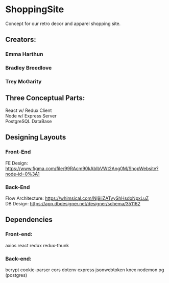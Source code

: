 # ShoppingSite
Concept for our retro decor and apparel shopping site.

## Creators:
### Emma Harthun
### Bradley Breedlove
### Trey McGarity
##

## Three Conceptual Parts:
React w/ Redux Client <br>
Node w/ Express Server <br>
PostgreSQL DataBase <br>
##

## Designing Layouts
### Front-End
FE Design: https://www.figma.com/file/99RAcm90kAbIbVWt2Ang0M/ShopWebsite?node-id=0%3A1 <br>

### Back-End <br>
Flow Architecture: https://whimsical.com/Nj9iiZATyyShHsdoNpxLuZ <br>
DB Design: https://app.dbdesigner.net/designer/schema/351162 <br>

## Dependencies
### Front-end:
axios
react
redux
redux-thunk
### Back-end:
bcrypt
cookie-parser
cors
dotenv
express
jsonwebtoken
knex
nodemon
pg (postgres)